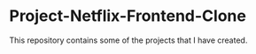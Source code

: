 # Project-Netflix-Frontend-Clone
This repository contains some of the projects that I have created.
